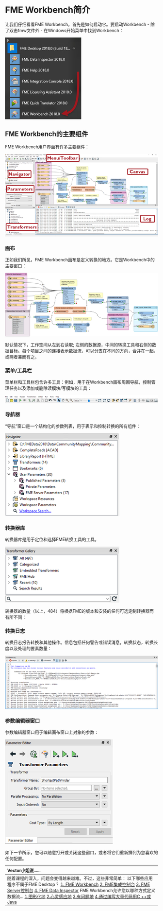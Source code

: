 # FME Workbench简介

让我们仔细看看FME Workbench，首先是如何启动它。要启动Workbench - 除了双击fmw文件外 - 在Windows开始菜单中找到Workbench：

[![](../../.gitbook/assets/img1.005.startingworkbench.png)](https://github.com/safesoftware/FMETraining/blob/Desktop-Basic-2018/DesktopBasic1Basics/Images/Img1.005.StartingWorkbench.png)

## FME Workbench的主要组件

FME Workbench用户界面有许多主要组件：

[![](../../.gitbook/assets/img1.006.workbenchinterface.png)](https://github.com/safesoftware/FMETraining/blob/Desktop-Basic-2018/DesktopBasic1Basics/Images/Img1.006.WorkbenchInterface.png)

### 画布

正如我们所见，FME Workbench画布是定义转换的地方。它是Workbench中的主要窗口：

[![](../../.gitbook/assets/img1.007.workbenchcanvas.png)](https://github.com/safesoftware/FMETraining/blob/Desktop-Basic-2018/DesktopBasic1Basics/Images/Img1.007.WorkbenchCanvas.png)

默认情况下，工作空间从左到右读取; 左侧的数据源，中间的转换工具和右侧的数据目标。每个项目之间的连接表示数据流，可以分支在不同的方向，合并在一起，或两者兼而有之。

### 菜单/工具栏

菜单栏和工具栏包含许多工具：例如，用于在Workbench画布周围导航，控制管理任务以及添加或删除读模块/写模块的工具：

[![](../../.gitbook/assets/img1.008.workbenchinterfacemenutoolbar.png)](https://github.com/safesoftware/FMETraining/blob/Desktop-Basic-2018/DesktopBasic1Basics/Images/Img1.008.WorkbenchInterfaceMenuToolbar.png)

### 导航器

“导航”窗口是一个结构化的参数列表，用于表示和控制转换的所有组件：

[![](../../.gitbook/assets/img1.009.workbenchnavigator.png)](https://github.com/safesoftware/FMETraining/blob/Desktop-Basic-2018/DesktopBasic1Basics/Images/Img1.009.WorkbenchNavigator.png)

### 转换器库

转换器库是用于定位和选择FME转换工具的工具。

[![](../../.gitbook/assets/img1.010.workbenchgallery.png)](https://github.com/safesoftware/FMETraining/blob/Desktop-Basic-2018/DesktopBasic1Basics/Images/Img1.010.WorkbenchGallery.png)

转换器的数量（以上，484）将根据FME的版本和安装的任何可选定制转换器而有所不同：

### 转换日志

转换日志报告转换和其他操作。信息包括任何警告或错误消息，转换状态，转换长度以及处理的要素数量：

[![](../../.gitbook/assets/img1.011.workbenchlog.png)](https://github.com/safesoftware/FMETraining/blob/Desktop-Basic-2018/DesktopBasic1Basics/Images/Img1.011.WorkbenchLog.png)

### 参数编辑器窗口

参数编辑器窗口用于编辑画布窗口上对象的参数：

[![](../../.gitbook/assets/img1.013.parametereditor.png)](https://github.com/safesoftware/FMETraining/blob/Desktop-Basic-2018/DesktopBasic1Basics/Images/Img1.013.ParameterEditor.png)

如下一节所示，您可以随意打开或关闭这些窗口，或者将它们重新排列为您喜欢的任何配置。

|  Vector小姐说...... |
| :--- |
|  随着课程的深入，问题会变得越来越难。不过，这些非常简单：  以下哪些应用程序不属于FME Desktop？  [1. FME Workbench](http://52.73.3.37/fmedatastreaming/Manual/QAResponse2017.fmw?chapter=1&question=3&answer=1&DestDataset_TEXTLINE=C%3A%5CFMEOutput%5CQAResponse.html) [2. FME集成控制台](http://52.73.3.37/fmedatastreaming/Manual/QAResponse2017.fmw?chapter=1&question=3&answer=2&DestDataset_TEXTLINE=C%3A%5CFMEOutput%5CQAResponse.html) [3. FME Server控制台](http://52.73.3.37/fmedatastreaming/Manual/QAResponse2017.fmw?chapter=1&question=3&answer=3&DestDataset_TEXTLINE=C%3A%5CFMEOutput%5CQAResponse.html) [4. FME Data Inspector](http://52.73.3.37/fmedatastreaming/Manual/QAResponse2017.fmw?chapter=1&question=3&answer=4&DestDataset_TEXTLINE=C%3A%5CFMEOutput%5CQAResponse.html)   FME Workbench允许您以哪种方式定义数据流...  [1.图形化地](http://52.73.3.37/fmedatastreaming/Manual/QAResponse2017.fmw?chapter=1&question=4&answer=1&DestDataset_TEXTLINE=C%3A%5CFMEOutput%5CQAResponse.html) [2.心灵感应地](http://52.73.3.37/fmedatastreaming/Manual/QAResponse2017.fmw?chapter=1&question=4&answer=2&DestDataset_TEXTLINE=C%3A%5CFMEOutput%5CQAResponse.html) [3.有问题地](http://52.73.3.37/fmedatastreaming/Manual/QAResponse2017.fmw?chapter=1&question=4&answer=3&DestDataset_TEXTLINE=C%3A%5CFMEOutput%5CQAResponse.html) [4.通过编写大量代码用C ++或Java](http://52.73.3.37/fmedatastreaming/Manual/QAResponse2017.fmw?chapter=1&question=4&answer=4&DestDataset_TEXTLINE=C%3A%5CFMEOutput%5CQAResponse.html)  |

